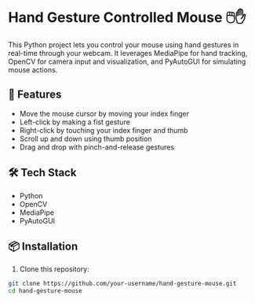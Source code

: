 # Hand Gesture Controlled Mouse 🖱️✋

This Python project lets you control your mouse using hand gestures in real-time through your webcam. It leverages MediaPipe for hand tracking, OpenCV for camera input and visualization, and PyAutoGUI for simulating mouse actions.

## 🚀 Features

- Move the mouse cursor by moving your index finger
- Left-click by making a fist gesture
- Right-click by touching your index finger and thumb
- Scroll up and down using thumb position
- Drag and drop with pinch-and-release gestures

## 🛠️ Tech Stack

- Python
- OpenCV
- MediaPipe
- PyAutoGUI

## 📦 Installation

1. Clone this repository:

```bash
git clone https://github.com/your-username/hand-gesture-mouse.git
cd hand-gesture-mouse
